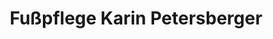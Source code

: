 ---
title: "Fußpflege Karin Petersberger"
url: /muensing/fusspflege-karin-petersberger/
shop: Kosmetik
---